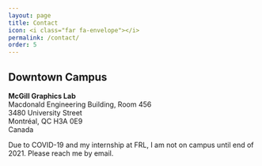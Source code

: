 ```yaml
---
layout: page
title: Contact
icon: <i class="far fa-envelope"></i>
permalink: /contact/
order: 5
---
```


## Downtown Campus
__McGill Graphics Lab__<br>
Macdonald Engineering Building, Room 456 <br>
3480 University Street<br>
Montréal, QC H3A 0E9<br>
Canada

<div class="alert">
  Due to COVID-19 and my internship at FRL, I am not on campus until end of 2021. Please reach me by email.
</div>